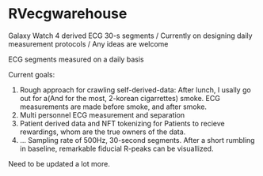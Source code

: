 # RVecgwarehouse
Galaxy Watch 4 derived ECG 30-s segments / Currently on designing daily measurement protocols / Any ideas are welcome

ECG segments measured on a daily basis

Current goals: 
1. Rough approach for crawling self-derived-data: 
  After lunch, I usally go out for a(And for the most, 2-korean cigarrettes) smoke. ECG measurements are made before smoke, and after smoke. 
2. Multi personnel ECG measurement and separation
3. Patient derived data and NFT tokenizing for Patients to recieve rewardings, whom are the true owners of the data. 
4. ...
Sampling rate of 500Hz, 30-second segments. After a short rumbling in baseline, remarkable fiducial R-peaks can be visuallized. 

Need to be updated a lot more. 
